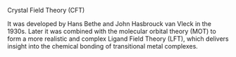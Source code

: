 Crystal Field Theory (CFT) 

It was developed by Hans Bethe and John Hasbrouck van Vleck in the 1930s. Later it was combined with the molecular orbital theory (MOT) to form a more realistic and complex Ligand Field Theory (LFT), which delivers insight into the chemical bonding of transitional metal complexes.